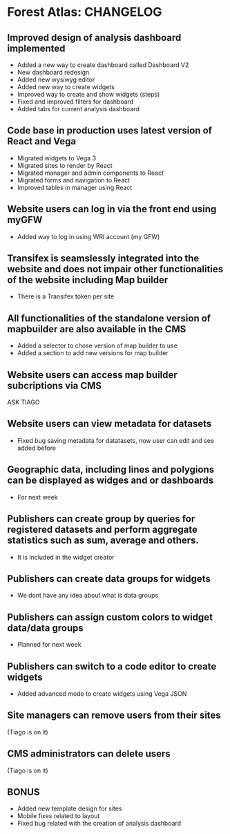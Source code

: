 # Forest Atlas: CHANGELOG

## Improved design of analysis dashboard implemented

* Added a new way to create dashboard called Dashboard V2
* New dashboard redesign
* Added new wysiwyg editor
* Added new way to create widgets
* Improved way to create and show widgets (steps)
* Fixed and improved filters for dashboard
* Added tabs for current analysis dashboard

## Code base in production uses latest version of React and Vega

* Migrated widgets to Vega 3
* Migrated sites to render by React
* Migrated manager and admin components to React
* Migrated forms and navigation to React
* Improved tables in manager using React

## Website users can log in via the front end using myGFW

* Added way to log in using WRI account (my GFW)

## Transifex is seamslessly integrated into the website and does not impair other functionalities of the website including Map builder

* There is a Transifex token per site

## All functionalities of the standalone version of mapbuilder are also available in the CMS

* Added a selector to chose version of map builder to use
* Added a section to add new versions for map builder

## Website users can access map builder subcriptions via CMS

ASK TIAGO

## Website users can view metadata for datasets

* Fixed bug saving metadata for datatasets, now user can edit and see added before

## Geographic data, including lines and polygions can be displayed as widges and or dashboards

* For next week

## Publishers can create group by queries for registered datasets and perform aggregate statistics such as sum, average and others.

* It is included in the widget creator

## Publishers can create data groups for widgets

* We dont have any idea about what is data groups

## Publishers can assign custom colors to widget data/data groups

* Planned for next week

## Publishers can switch to a code editor to create widgets

* Added advanced mode to create widgets using Vega JSON

## Site managers can remove users from their sites

(Tiago is on it)

## CMS administrators can delete users

(Tiago is on it)

## BONUS

* Added new template design for sites
* Mobile fixes related to layout
* Fixed bug related with the creation of analysis dashboard
